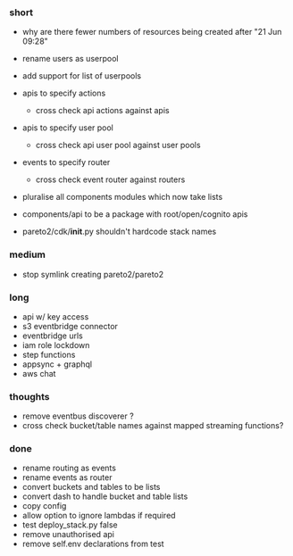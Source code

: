 ### short

- why are there fewer numbers of resources being created after "21 Jun 09:28"

- rename users as userpool
- add support for list of userpools
- apis to specify actions
  - cross check api actions against apis
- apis to specify user pool
  - cross check api user pool against user pools
- events to specify router
  - cross check event router against routers

- pluralise all components modules which now take lists
- components/api to be a package with root/open/cognito apis
- pareto2/cdk/__init__.py shouldn't hardcode stack names 

### medium

- stop symlink creating pareto2/pareto2

### long

- api w/ key access
- s3 eventbridge connector
- eventbridge urls
- iam role lockdown
- step functions
- appsync + graphql
- aws chat

### thoughts

- remove eventbus discoverer ?
- cross check bucket/table names against mapped streaming functions?

### done

- rename routing as events
- rename events as router
- convert buckets and tables to be lists
- convert dash to handle bucket and table lists
- copy config
- allow option to ignore lambdas if required
- test deploy_stack.py false
- remove unauthorised api
- remove self.env declarations from test

